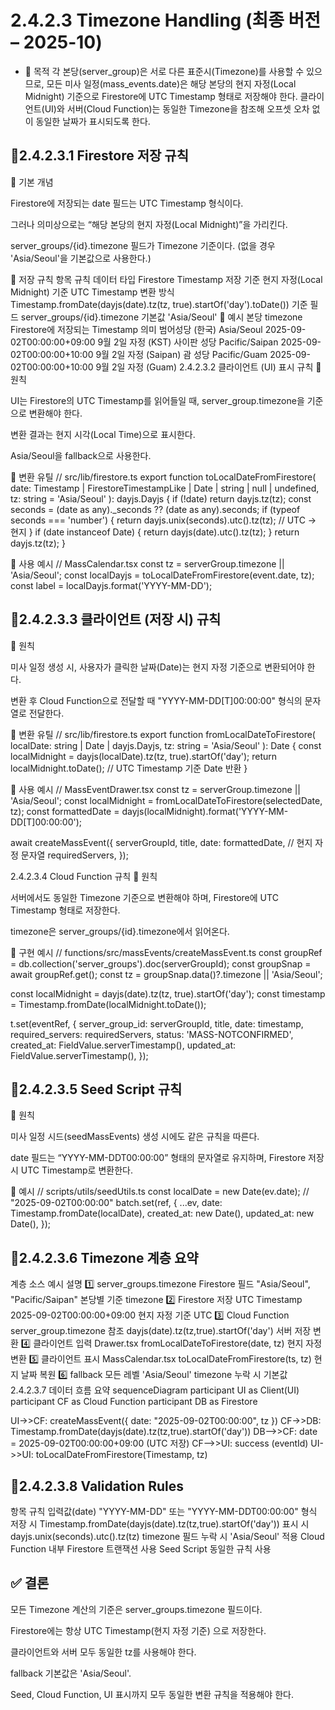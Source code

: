 # 2.4.2.3 Timezone Handling (최종 버전 – 2025-10)

- 🧭 목적
각 본당(server_group)은 서로 다른 표준시(Timezone)를 사용할 수 있으므로,
모든 미사 일정(mass_events.date)은 해당 본당의 현지 자정(Local Midnight) 기준으로
Firestore에 UTC Timestamp 형태로 저장해야 한다.
클라이언트(UI)와 서버(Cloud Function)는 동일한 Timezone을 참조해
오프셋 오차 없이 동일한 날짜가 표시되도록 한다.

## 📌2.4.2.3.1 Firestore 저장 규칙

🔹 기본 개념

Firestore에 저장되는 date 필드는 UTC Timestamp 형식이다.

그러나 의미상으로는 “해당 본당의 현지 자정(Local Midnight)”을 가리킨다.

server_groups/{id}.timezone 필드가 Timezone 기준이다.
(없을 경우 'Asia/Seoul'을 기본값으로 사용한다.)

🔹 저장 규칙
항목 규칙
데이터 타입 Firestore Timestamp
저장 기준 현지 자정(Local Midnight) 기준 UTC Timestamp
변환 방식 Timestamp.fromDate(dayjs(date).tz(tz, true).startOf('day').toDate())
기준 필드 server_groups/{id}.timezone
기본값 'Asia/Seoul'
🔹 예시
본당 timezone Firestore에 저장되는 Timestamp 의미
범어성당 (한국) Asia/Seoul 2025-09-02T00:00:00+09:00 9월 2일 자정 (KST)
사이판 성당 Pacific/Saipan 2025-09-02T00:00:00+10:00 9월 2일 자정 (Saipan)
괌 성당 Pacific/Guam 2025-09-02T00:00:00+10:00 9월 2일 자정 (Guam)
2.4.2.3.2 클라이언트 (UI) 표시 규칙
🔹 원칙

UI는 Firestore의 UTC Timestamp를 읽어들일 때,
server_group.timezone을 기준으로 변환해야 한다.

변환 결과는 현지 시각(Local Time)으로 표시한다.

Asia/Seoul을 fallback으로 사용한다.

🔹 변환 유틸
// src/lib/firestore.ts
export function toLocalDateFromFirestore(
  date: Timestamp | FirestoreTimestampLike | Date | string | null | undefined,
  tz: string = 'Asia/Seoul'
): dayjs.Dayjs {
  if (!date) return dayjs.tz(tz);
  const seconds = (date as any)._seconds ?? (date as any).seconds;
  if (typeof seconds === 'number') {
    return dayjs.unix(seconds).utc().tz(tz); // UTC → 현지
  }
  if (date instanceof Date) {
    return dayjs(date).utc().tz(tz);
  }
  return dayjs.tz(tz);
}

🔹 사용 예시
// MassCalendar.tsx
const tz = serverGroup.timezone || 'Asia/Seoul';
const localDayjs = toLocalDateFromFirestore(event.date, tz);
const label = localDayjs.format('YYYY-MM-DD');

## 📌2.4.2.3.3 클라이언트 (저장 시) 규칙

🔹 원칙

미사 일정 생성 시, 사용자가 클릭한 날짜(Date)는 현지 자정 기준으로 변환되어야 한다.

변환 후 Cloud Function으로 전달할 때 "YYYY-MM-DD[T]00:00:00" 형식의 문자열로 전달한다.

🔹 변환 유틸
// src/lib/firestore.ts
export function fromLocalDateToFirestore(
  localDate: string | Date | dayjs.Dayjs,
  tz: string = 'Asia/Seoul'
): Date {
  const localMidnight = dayjs(localDate).tz(tz, true).startOf('day');
  return localMidnight.toDate(); // UTC Timestamp 기준 Date 반환
}

🔹 사용 예시
// MassEventDrawer.tsx
const tz = serverGroup.timezone || 'Asia/Seoul';
const localMidnight = fromLocalDateToFirestore(selectedDate, tz);
const formattedDate = dayjs(localMidnight).format('YYYY-MM-DD[T]00:00:00');

await createMassEvent({
  serverGroupId,
  title,
  date: formattedDate, // 현지 자정 문자열
  requiredServers,
});

2.4.2.3.4 Cloud Function 규칙
🔹 원칙

서버에서도 동일한 Timezone 기준으로 변환해야 하며,
Firestore에 UTC Timestamp 형태로 저장한다.

timezone은 server_groups/{id}.timezone에서 읽어온다.

🔹 구현 예시
// functions/src/massEvents/createMassEvent.ts
const groupRef = db.collection('server_groups').doc(serverGroupId);
const groupSnap = await groupRef.get();
const tz = groupSnap.data()?.timezone || 'Asia/Seoul';

const localMidnight = dayjs(date).tz(tz, true).startOf('day');
const timestamp = Timestamp.fromDate(localMidnight.toDate());

t.set(eventRef, {
  server_group_id: serverGroupId,
  title,
  date: timestamp,
  required_servers: requiredServers,
  status: 'MASS-NOTCONFIRMED',
  created_at: FieldValue.serverTimestamp(),
  updated_at: FieldValue.serverTimestamp(),
});

## 📌2.4.2.3.5 Seed Script 규칙

🔹 원칙

미사 일정 시드(seedMassEvents) 생성 시에도 같은 규칙을 따른다.

date 필드는 “YYYY-MM-DDT00:00:00” 형태의 문자열로 유지하며,
Firestore 저장 시 UTC Timestamp로 변환한다.

🔹 예시
// scripts/utils/seedUtils.ts
const localDate = new Date(ev.date); // "2025-09-02T00:00:00"
batch.set(ref, {
  ...ev,
  date: Timestamp.fromDate(localDate),
  created_at: new Date(),
  updated_at: new Date(),
});

## 📌2.4.2.3.6 Timezone 계층 요약

계층	소스	예시	설명
1️⃣ server_groups.timezone	Firestore 필드	"Asia/Seoul", "Pacific/Saipan"	본당별 기준 timezone
2️⃣ Firestore 저장	UTC Timestamp	2025-09-02T00:00:00+09:00	현지 자정 기준 UTC
3️⃣ Cloud Function	server_group.timezone 참조	dayjs(date).tz(tz,true).startOf('day')	서버 저장 변환
4️⃣ 클라이언트 입력	Drawer.tsx	fromLocalDateToFirestore(date, tz)	현지 자정 변환
5️⃣ 클라이언트 표시	MassCalendar.tsx	toLocalDateFromFirestore(ts, tz)	현지 날짜 복원
6️⃣ fallback	모든 레벨	'Asia/Seoul'	timezone 누락 시 기본값
2.4.2.3.7 데이터 흐름 요약
sequenceDiagram
  participant UI as Client(UI)
  participant CF as Cloud Function
  participant DB as Firestore

  UI->>CF: createMassEvent({ date: "2025-09-02T00:00:00", tz })
  CF->>DB: Timestamp.fromDate(dayjs(date).tz(tz,true).startOf('day'))
  DB-->>CF: date = 2025-09-02T00:00:00+09:00 (UTC 저장)
  CF-->>UI: success (eventId)
  UI->>UI: toLocalDateFromFirestore(Timestamp, tz)

## 📌2.4.2.3.8 Validation Rules

항목	규칙
입력값(date)	"YYYY-MM-DD" 또는 "YYYY-MM-DDT00:00:00" 형식
저장 시	Timestamp.fromDate(dayjs(date).tz(tz,true).startOf('day'))
표시 시	dayjs.unix(seconds).utc().tz(tz)
timezone 필드 누락 시	'Asia/Seoul' 적용
Cloud Function 내부	Firestore 트랜잭션 사용
Seed Script	동일한 규칙 사용

## ✅ 결론

모든 Timezone 계산의 기준은 server_groups.timezone 필드이다.

Firestore에는 항상 UTC Timestamp(현지 자정 기준) 으로 저장한다.

클라이언트와 서버 모두 동일한 tz를 사용해야 한다.

fallback 기본값은 'Asia/Seoul'.

Seed, Cloud Function, UI 표시까지 모두 동일한 변환 규칙을 적용해야 한다.
